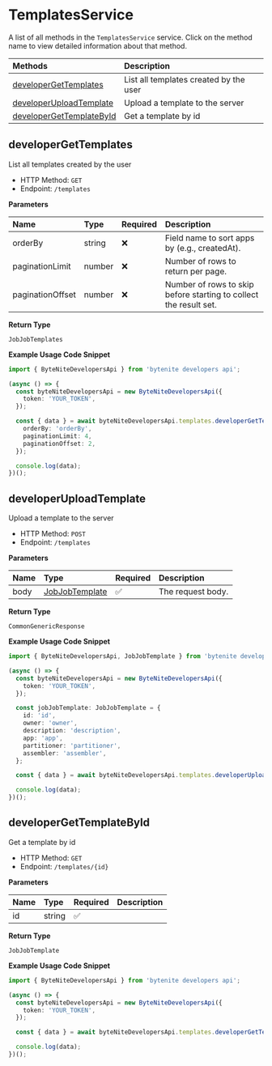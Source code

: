 # TemplatesService

A list of all methods in the `TemplatesService` service. Click on the method name to view detailed information about that method.

| Methods                                               | Description                            |
| :---------------------------------------------------- | :------------------------------------- |
| [developerGetTemplates](#developergettemplates)       | List all templates created by the user |
| [developerUploadTemplate](#developeruploadtemplate)   | Upload a template to the server        |
| [developerGetTemplateById](#developergettemplatebyid) | Get a template by id                   |

## developerGetTemplates

List all templates created by the user

- HTTP Method: `GET`
- Endpoint: `/templates`

**Parameters**

| Name             | Type   | Required | Description                                                       |
| :--------------- | :----- | :------- | :---------------------------------------------------------------- |
| orderBy          | string | ❌       | Field name to sort apps by (e.g., createdAt).                     |
| paginationLimit  | number | ❌       | Number of rows to return per page.                                |
| paginationOffset | number | ❌       | Number of rows to skip before starting to collect the result set. |

**Return Type**

`JobJobTemplates`

**Example Usage Code Snippet**

```typescript
import { ByteNiteDevelopersApi } from 'bytenite developers api';

(async () => {
  const byteNiteDevelopersApi = new ByteNiteDevelopersApi({
    token: 'YOUR_TOKEN',
  });

  const { data } = await byteNiteDevelopersApi.templates.developerGetTemplates({
    orderBy: 'orderBy',
    paginationLimit: 4,
    paginationOffset: 2,
  });

  console.log(data);
})();
```

## developerUploadTemplate

Upload a template to the server

- HTTP Method: `POST`
- Endpoint: `/templates`

**Parameters**

| Name | Type                                          | Required | Description       |
| :--- | :-------------------------------------------- | :------- | :---------------- |
| body | [JobJobTemplate](../models/JobJobTemplate.md) | ✅       | The request body. |

**Return Type**

`CommonGenericResponse`

**Example Usage Code Snippet**

```typescript
import { ByteNiteDevelopersApi, JobJobTemplate } from 'bytenite developers api';

(async () => {
  const byteNiteDevelopersApi = new ByteNiteDevelopersApi({
    token: 'YOUR_TOKEN',
  });

  const jobJobTemplate: JobJobTemplate = {
    id: 'id',
    owner: 'owner',
    description: 'description',
    app: 'app',
    partitioner: 'partitioner',
    assembler: 'assembler',
  };

  const { data } = await byteNiteDevelopersApi.templates.developerUploadTemplate(jobJobTemplate);

  console.log(data);
})();
```

## developerGetTemplateById

Get a template by id

- HTTP Method: `GET`
- Endpoint: `/templates/{id}`

**Parameters**

| Name | Type   | Required | Description |
| :--- | :----- | :------- | :---------- |
| id   | string | ✅       |             |

**Return Type**

`JobJobTemplate`

**Example Usage Code Snippet**

```typescript
import { ByteNiteDevelopersApi } from 'bytenite developers api';

(async () => {
  const byteNiteDevelopersApi = new ByteNiteDevelopersApi({
    token: 'YOUR_TOKEN',
  });

  const { data } = await byteNiteDevelopersApi.templates.developerGetTemplateById('id');

  console.log(data);
})();
```

<!-- This file was generated by liblab | https://liblab.com/ -->
